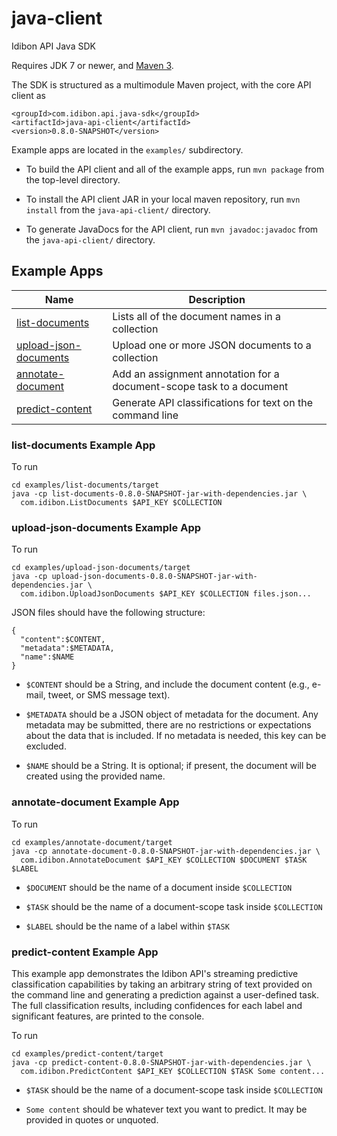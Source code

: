 java-client
===========

Idibon API Java SDK

Requires JDK 7 or newer, and [Maven 3](http://maven.apache.org/download.cgi).

The SDK is structured as a multimodule Maven project, with the core
API client as

```
<groupId>com.idibon.api.java-sdk</groupId>
<artifactId>java-api-client</artifactId>
<version>0.8.0-SNAPSHOT</version>
```

Example apps are located in the `examples/` subdirectory.

* To build the API client and all of the example apps, run `mvn package`
from the top-level directory.

* To install the API client JAR in your local maven repository, run
  `mvn install` from the `java-api-client/` directory.

* To generate JavaDocs for the API client, run `mvn javadoc:javadoc` from
  the `java-api-client/` directory.

## Example Apps

Name|Description
--------|--------
[list-documents](#list-documents)|Lists all of the document names in a collection
[upload-json-documents](#upload-json-documents)|Upload one or more JSON documents to a collection
[annotate-document](#annotate-document)|Add an assignment annotation for a document-scope task to a document
[predict-content](#predict-content)|Generate API classifications for text on the command line

### <a name="list-documents">list-documents Example App</a>

To run

```
cd examples/list-documents/target
java -cp list-documents-0.8.0-SNAPSHOT-jar-with-dependencies.jar \
  com.idibon.ListDocuments $API_KEY $COLLECTION
```

### <a name="upload-json-documents">upload-json-documents Example App</a>

To run
```
cd examples/upload-json-documents/target
java -cp upload-json-documents-0.8.0-SNAPSHOT-jar-with-dependencies.jar \
  com.idibon.UploadJsonDocuments $API_KEY $COLLECTION files.json...
```

JSON files should have the following structure:

```
{
  "content":$CONTENT,
  "metadata":$METADATA,
  "name":$NAME
}
```

* `$CONTENT` should be a String, and include the document content (e.g., e-mail, tweet, or SMS message text).

* `$METADATA` should be a JSON object of metadata for the document. Any metadata may be submitted, there are no restrictions or expectations about the data that is included. If no metadata is needed, this key can be excluded.

* `$NAME` should be a String. It is optional; if present, the document will be created using the provided name.

### <a name="annotate-document">annotate-document Example App</a>

To run
```
cd examples/annotate-document/target
java -cp annotate-document-0.8.0-SNAPSHOT-jar-with-dependencies.jar \
  com.idibon.AnnotateDocument $API_KEY $COLLECTION $DOCUMENT $TASK $LABEL
```

* `$DOCUMENT` should be the name of a document inside `$COLLECTION`

* `$TASK` should be the name of a document-scope task inside `$COLLECTION`

* `$LABEL` should be the name of a label within `$TASK`

### <a name="predict-content">predict-content Example App</a>

This example app demonstrates the Idibon API's streaming predictive
classification capabilities by taking an arbitrary string of text
provided on the command line and generating a prediction against a
user-defined task. The full classification results, including
confidences for each label and significant features, are printed
to the console.

To run
```
cd examples/predict-content/target
java -cp predict-content-0.8.0-SNAPSHOT-jar-with-dependencies.jar \
  com.idibon.PredictContent $API_KEY $COLLECTION $TASK Some content...
```

* `$TASK` should be the name of a document-scope task inside `$COLLECTION`

* `Some content` should be whatever text you want to predict. It may be provided in quotes or unquoted.
